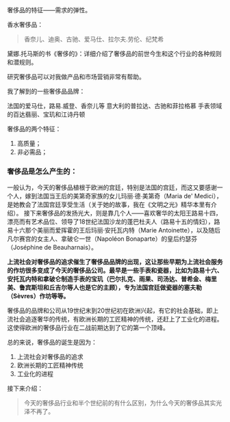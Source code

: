 奢侈品的特征——需求的弹性。

香水奢侈品：
> 香奈儿、迪奥、古驰、爱马仕、拉尔夫.劳伦、纪梵希

黛娜.托马斯的书《奢侈的》：详细介绍了奢侈品的前世今生和这个行业的各种规则和潜规则。

研究奢侈品可以对我做产品和市场营销非常有帮助。

我了解到的一些奢侈品品牌：

法国的爱马仕，路易.威登、香奈儿等
意大利的普拉达、古驰和菲拉格慕
手表领域的百达翡丽、宝玑和江诗丹顿

奢侈品的两个特征：

1. 高质量；
2. 非必需品；

### 奢侈品是怎么产生的：

一般认为，今天的奢侈品植根于欧洲的宫廷，特别是法国的宫廷，而这又要感谢一个人，嫁到法国当王后的美第奇家族的女儿玛丽∙德∙美第奇（Maria de' Medici），是她教会了法国宫廷享受生活（关于她的故事，我在《文明之光》精华本里有介绍）。
接下来奢侈品的发扬光大，则是靠几个人——喜欢奢华的太阳王路易十四，漂亮而有艺术品位、领导了18世纪法国沙龙的蓬巴杜夫人（路易十五的情妇），路易十六那个美丽而爱挥霍的王后玛丽·安托瓦内特（Marie Antoinette），以及随后凡尔赛宫的女主人、拿破仑一世（Napoléon Bonaparte）的皇后约瑟芬（Joséphine de Beauharnais）。

**上流社会对奢侈品的追求催生了奢侈品品牌的出现，这让那些早期为上流社会服务的作坊很多变成了今天的奢侈品公司。最早是一些手表和瓷器，比如为路易十六、安托瓦内特和拿破仑制造手表的宝玑（巴尔扎克、雨果、司汤达、普希金、梅里美、鲁宾斯坦和丘吉尔等人也是它的主顾），专为法国宫廷做瓷器的塞夫勒（Sèvres）作坊等等。**


奢侈品的品牌和公司从19世纪末到20世纪初在欧洲兴起，有它的社会基础，即上流社会追逐奢华的传统，有欧洲长期的工匠精神的传统，还赶上了工业化的进程。这使得欧洲的奢侈品行业在二战前期达到了它的第一个顶峰。

总的来说，奢侈品的诞生是因为：

1. 上流社会对奢侈品的追求
2. 欧洲长期的工匠精神传统
3. 工业化的进程

接下来介绍：

> 今天的奢侈品行业和半个世纪前的有什么区别，为什么今天的奢侈品其实光泽不再了。

